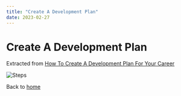 ```yaml
---
title: "Create A Development Plan"
date: 2023-02-27
---
```


# Create A Development Plan
Extracted from [How To Create A Development Plan For Your Career](https://www.berkley-group.com/how-to-create-a-development-plan-for-career/)

![Steps](https://www.berkley-group.com/wp-content/uploads/2021/11/How-to-Create-a-Career-Development-Plan-e1636470596822.jpg)

Back to [home](https://kingbradleyfoo.github.io/effective-plans/)
